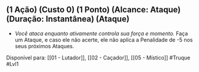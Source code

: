 ## (1 Ação) (Custo 0) (1 Ponto) (Alcance: Ataque) (Duração: Instantânea) (Ataque)

  - *Você ataca enquanto ativamente controla sua força e momento.* Faça um Ataque, e caso ele não acerte, ele não aplica a Penalidade de -5 nos seus próximos Ataques.

Disponível para: [[01 - Lutador]], [[02 - Caçador]], [[05 - Místico]]
#Truque #Lvl1